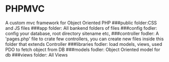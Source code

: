 # PHPMVC
A custom mvc framework for Object Oriented PHP
###public folder:CSS and JS files
###app folder: All bankend folders of files
###config fodler: config your database, root directory sitename etc,
###controller fodler: A 'pages.php' file to crate few controllers, you can create new files inside this folder that extends Controller
###libraries fodler: load models, views, used PDO to fetch object from DB
###models fodler: Object Oriented model for db
###views folder: All Views


